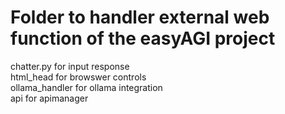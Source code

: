 # Folder to handler external web function of the easyAGI project<br />
chatter.py for input response<br />
html_head for browswer controls<br />
ollama_handler for ollama integration<br />
api for apimanager
